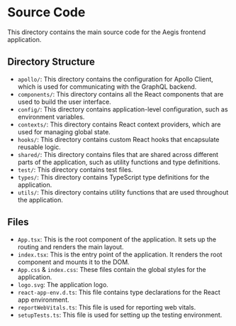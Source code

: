 # Source Code

This directory contains the main source code for the Aegis frontend application.

## Directory Structure

*   `apollo/`: This directory contains the configuration for Apollo Client, which is used for communicating with the GraphQL backend.
*   `components/`: This directory contains all the React components that are used to build the user interface.
*   `config/`: This directory contains application-level configuration, such as environment variables.
*   `contexts/`: This directory contains React context providers, which are used for managing global state.
*   `hooks/`: This directory contains custom React hooks that encapsulate reusable logic.
*   `shared/`: This directory contains files that are shared across different parts of the application, such as utility functions and type definitions.
*   `test/`: This directory contains test files.
*   `types/`: This directory contains TypeScript type definitions for the application.
*   `utils/`: This directory contains utility functions that are used throughout the application.

## Files

*   `App.tsx`: This is the root component of the application. It sets up the routing and renders the main layout.
*   `index.tsx`: This is the entry point of the application. It renders the root component and mounts it to the DOM.
*   `App.css` & `index.css`: These files contain the global styles for the application.
*   `logo.svg`: The application logo.
*   `react-app-env.d.ts`: This file contains type declarations for the React app environment.
*   `reportWebVitals.ts`: This file is used for reporting web vitals.
*   `setupTests.ts`: This file is used for setting up the testing environment.
